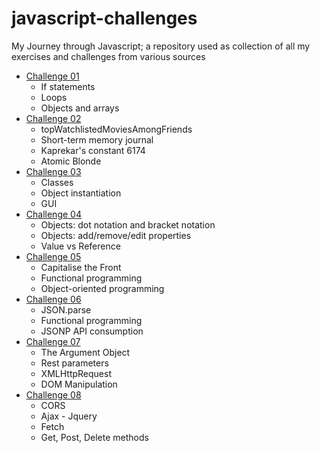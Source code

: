 # javascript-challenges

My Journey through Javascript; a repository used as collection of all my exercises and challenges from various sources

* [Challenge 01](./challenge_01)
  * If statements
  * Loops
  * Objects and arrays
* [Challenge 02](./challenge_02)
  * topWatchlistedMoviesAmongFriends
  * Short-term memory journal
  * Kaprekar's constant 6174
  * Atomic Blonde
* [Challenge 03](./challenge_03)
  * Classes
  * Object instantiation
  * GUI
* [Challenge 04](./challenge_04)
  * Objects: dot notation and bracket notation
  * Objects: add/remove/edit properties
  * Value vs Reference
* [Challenge 05](./challenge_05)
  * Capitalise the Front
  * Functional programming
  * Object-oriented programming
* [Challenge 06](./challenge_06)
  * JSON.parse
  * Functional programming
  * JSONP API consumption
* [Challenge 07](./challenge_07)
  * The Argument Object
  * Rest parameters
  * XMLHttpRequest
  * DOM Manipulation
* [Challenge 08](./challenge_08)
  * CORS
  * Ajax - Jquery
  * Fetch
  * Get, Post, Delete methods